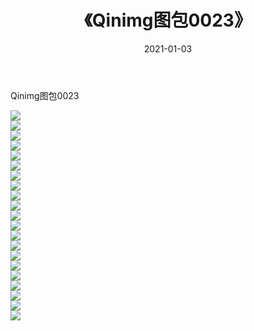 ﻿---
layout: post
title:  《Qinimg图包0023》
date:   2021-01-03
img: http://imgx.orgx.ga/Qinimg图包/Qinimg图包0023/000.jpg
categories: [美女, 清纯, 唯美]
---

Qinimg图包0023

 ![](http://imgx.orgx.ga/Qinimg图包/Qinimg图包0023/001.jpg) <br>![](http://imgx.orgx.ga/Qinimg图包/Qinimg图包0023/002.jpg) <br>![](http://imgx.orgx.ga/Qinimg图包/Qinimg图包0023/003.jpg) <br>![](http://imgx.orgx.ga/Qinimg图包/Qinimg图包0023/004.jpg) <br>![](http://imgx.orgx.ga/Qinimg图包/Qinimg图包0023/005.jpg) <br>![](http://imgx.orgx.ga/Qinimg图包/Qinimg图包0023/006.jpg) <br>![](http://imgx.orgx.ga/Qinimg图包/Qinimg图包0023/007.jpg) <br>![](http://imgx.orgx.ga/Qinimg图包/Qinimg图包0023/008.jpg) <br>![](http://imgx.orgx.ga/Qinimg图包/Qinimg图包0023/009.jpg) <br>![](http://imgx.orgx.ga/Qinimg图包/Qinimg图包0023/010.jpg) <br>![](http://imgx.orgx.ga/Qinimg图包/Qinimg图包0023/011.jpg) <br>![](http://imgx.orgx.ga/Qinimg图包/Qinimg图包0023/012.jpg) <br>![](http://imgx.orgx.ga/Qinimg图包/Qinimg图包0023/013.jpg) <br>![](http://imgx.orgx.ga/Qinimg图包/Qinimg图包0023/014.jpg) <br>![](http://imgx.orgx.ga/Qinimg图包/Qinimg图包0023/015.jpg) <br>![](http://imgx.orgx.ga/Qinimg图包/Qinimg图包0023/016.jpg) <br>![](http://imgx.orgx.ga/Qinimg图包/Qinimg图包0023/017.jpg) <br>![](http://imgx.orgx.ga/Qinimg图包/Qinimg图包0023/018.jpg) <br>![](http://imgx.orgx.ga/Qinimg图包/Qinimg图包0023/019.jpg) <br>![](http://imgx.orgx.ga/Qinimg图包/Qinimg图包0023/020.jpg) <br>![](http://imgx.orgx.ga/Qinimg图包/Qinimg图包0023/021.jpg) <br>